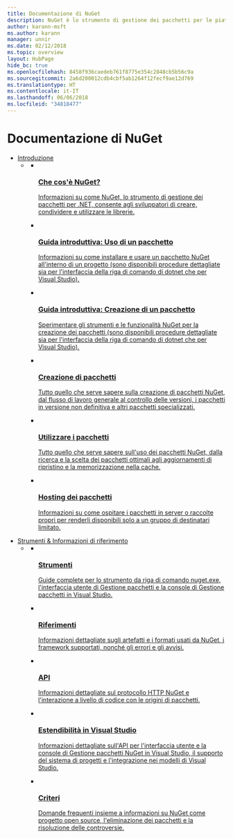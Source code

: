 ```yaml
---
title: Documentazione di NuGet
description: NuGet è lo strumento di gestione dei pacchetti per le piattaforme di sviluppo Microsoft, incluso .NET. Gli strumenti client NuGet offrono la possibilità di creare e utilizzare i pacchetti.
author: karann-msft
ms.author: karann
manager: unnir
ms.date: 02/12/2018
ms.topic: overview
layout: HubPage
hide_bc: true
ms.openlocfilehash: 8458f936caedeb761f8775e354c2848cb5b56c9a
ms.sourcegitcommit: 2a6d200012cdb4cbf5ab1264f12fecf9ae12d769
ms.translationtype: HT
ms.contentlocale: it-IT
ms.lasthandoff: 06/06/2018
ms.locfileid: "34818477"
---
```

<div id="main" class="v2">
<div class="container">
    <h1>Documentazione di NuGet</h1>
    <ul class="pivots">
        <li>
            <a href="#start">Introduzione</a>
            <ul id="start">
                <li>
                    <a href="#start-all"></a>
                    <ul id="start-all" class="cardsC">
                        <li>
                            <a href="what-is-nuget.md">
                            <div class="cardSize">
                                <div class="cardPadding">
                                    <div class="card">
                                        <div class="cardImageOuter">
                                            <div class="cardImage  bgdAccent1">
                                                <img src="media/hub/nuget-get-started-what-is-nuget.svg" alt="" /><br/>                                            </div>
                                        </div>
                                        <div class="cardText">
                                            <h3>Che cos'è NuGet?</h3>
                                            <p>Informazioni su come NuGet, lo strumento di gestione dei pacchetti per .NET, consente agli sviluppatori di creare, condividere e utilizzare le librerie.</p>
                                        </div>
                                    </div>
                                </div>
                            </div>
                            </a>
                        </li>
                        <li>
                            <a href="quickstart/install-and-use-a-package-using-the-dotnet-cli.md">
                            <div class="cardSize">
                                <div class="cardPadding">
                                    <div class="card">
                                        <div class="cardImageOuter">
                                            <div class="cardImage  bgdAccent1">
                                                <img src="media/hub/nuget-get-started-quickstarts.svg" alt="" />
                                            </div>
                                        </div>
                                        <div class="cardText">
                                            <h3>Guida introduttiva: Uso di un pacchetto</h3>
                                            <p>Informazioni su come installare e usare un pacchetto NuGet all'interno di un progetto (sono disponibili procedure dettagliate sia per l'interfaccia della riga di comando di dotnet che per Visual Studio).</p>
                                        </div>
                                    </div>
                                </div>
                            </div>
                            </a>
                        </li>
                        <li>
                            <a href="quickstart/create-and-publish-a-package-using-the-dotnet-cli.md">
                            <div class="cardSize">
                                <div class="cardPadding">
                                    <div class="card">
                                        <div class="cardImageOuter">
                                            <div class="cardImage  bgdAccent1">
                                                <img src="media/hub/nuget-get-started-guides.svg" alt="" />
                                            </div>
                                        </div>
                                        <div class="cardText">
                                            <h3>Guida introduttiva: Creazione di un pacchetto</h3>
                                            <p>Sperimentare gli strumenti e le funzionalità NuGet per la creazione dei pacchetti (sono disponibili procedure dettagliate sia per l'interfaccia della riga di comando di dotnet che per Visual Studio).</p>
                                        </div>
                                    </div>
                                </div>
                            </div>
                            </a>
                        </li>
                        <li>
                            <a href="create-packages/overview-and-workflow.md">
                            <div class="cardSize">
                                <div class="cardPadding">
                                    <div class="card">
                                        <div class="cardImageOuter">
                                            <div class="cardImage  bgdAccent1">
                                                <img src="media/hub/nuget-get-started-create-packages.svg" alt="" />
                                            </div>
                                        </div>
                                        <div class="cardText">
                                            <h3>Creazione di pacchetti</h3>
                                            <p>Tutto quello che serve sapere sulla creazione di pacchetti NuGet, dal flusso di lavoro generale al controllo delle versioni, i pacchetti in versione non definitiva e altri pacchetti specializzati.</p>
                                        </div>
                                    </div>
                                </div>
                            </div>
                            </a>
                        </li>
                        <li>
                            <a href="consume-packages/overview-and-workflow.md">
                            <div class="cardSize">
                                <div class="cardPadding">
                                    <div class="card">
                                        <div class="cardImageOuter">
                                            <div class="cardImage  bgdAccent1">
                                                <img src="media/hub/nuget-get-started-consume-packages.svg" alt="" />
                                            </div>
                                        </div>
                                        <div class="cardText">
                                            <h3>Utilizzare i pacchetti</h3>
                                            <p>Tutto quello che serve sapere sull'uso dei pacchetti NuGet, dalla ricerca e la scelta dei pacchetti ottimali agli aggiornamenti di ripristino e la memorizzazione nella cache.</p>
                                        </div>
                                    </div>
                                </div>
                            </div>
                            </a>
                        </li>
                        <li>
                            <a href="hosting-packages/overview.md">
                            <div class="cardSize">
                                <div class="cardPadding">
                                    <div class="card">
                                        <div class="cardImageOuter">
                                            <div class="cardImage  bgdAccent1">
                                                <img src="media/hub/nuget-get-started-host-packages.svg" alt="" />
                                            </div>
                                        </div>
                                        <div class="cardText">
                                            <h3>Hosting dei pacchetti</h3>
                                            <p>Informazioni su come ospitare i pacchetti in server o raccolte propri per renderli disponibili solo a un gruppo di destinatari limitato.</p>
                                        </div>
                                    </div>
                                </div>
                            </div>
                            </a>
                        </li>
                    </ul>
                </li>
            </ul>
        </li>
        <li>
            <a href="#tools">Strumenti &amp; Informazioni di riferimento</a>
            <ul id="tools">
                <li>
                    <a href="#tools-all"></a>
                    <ul id="tools-all" class="cardsC">
                        <li>
                            <a href="tools/nuget-exe-cli-reference.md">
                            <div class="cardSize">
                                <div class="cardPadding">
                                    <div class="card">
                                        <div class="cardImageOuter">
                                            <div class="cardImage  bgdAccent1">
                                                <img src="media/hub/nuget-tools-tools.svg" alt="" />
                                            </div>
                                        </div>
                                        <div class="cardText">
                                            <h3>Strumenti</h3>
                                            <p>Guide complete per lo strumento da riga di comando nuget.exe, l'interfaccia utente di Gestione pacchetti e la console di Gestione pacchetti in Visual Studio.</p>
                                        </div>
                                    </div>
                                </div>
                            </div>
                            </a>
                        </li>
                        <li>
                            <a href="reference/nuspec.md">
                            <div class="cardSize">
                                <div class="cardPadding">
                                    <div class="card">
                                        <div class="cardImageOuter">
                                            <div class="cardImage  bgdAccent1">
                                                <img src="media/hub/nuget-tools-reference.svg" alt="" />
                                            </div>
                                        </div>
                                        <div class="cardText">
                                            <h3>Riferimenti</h3>
                                            <p>Informazioni dettagliate sugli artefatti e i formati usati da NuGet, i framework supportati, nonché gli errori e gli avvisi.</p>
                                        </div>
                                    </div>
                                </div>
                            </div>
                            </a>
                        </li>
                        <li>
                            <a href="api/overview.md">
                            <div class="cardSize">
                                <div class="cardPadding">
                                    <div class="card">
                                        <div class="cardImageOuter">
                                            <div class="cardImage  bgdAccent1">
                                                <img src="media/hub/nuget-tools-api.svg" alt="" />
                                            </div>
                                        </div>
                                        <div class="cardText">
                                            <h3>API</h3>
                                            <p>Informazioni dettagliate sul protocollo HTTP NuGet e l'interazione a livello di codice con le origini di pacchetti.</p>
                                        </div>
                                    </div>
                                </div>
                            </div>
                            </a>
                        </li>
                        <li>
                            <a href="visual-studio-extensibility/nuget-api-in-visual-studio.md">
                            <div class="cardSize">
                                <div class="cardPadding">
                                    <div class="card">
                                        <div class="cardImageOuter">
                                            <div class="cardImage  bgdAccent1">
                                                <img src="media/hub/nuget-tools-vs-extensibility.svg" alt="" />
                                            </div>
                                        </div>
                                        <div class="cardText">
                                            <h3>Estendibilità in Visual Studio</h3>
                                            <p>Informazioni dettagliate sull'API per l'interfaccia utente e la console di Gestione pacchetti NuGet in Visual Studio, il supporto del sistema di progetti e l'integrazione nei modelli di Visual Studio.</p>
                                        </div>
                                    </div>
                                </div>
                            </div>
                            </a>
                        </li>
                        <li>
                            <a href="policies/nuget-faq.md">
                            <div class="cardSize">
                                <div class="cardPadding">
                                    <div class="card">
                                        <div class="cardImageOuter">
                                            <div class="cardImage  bgdAccent1">
                                                <img src="media/hub/nuget-tools-policies.svg" alt="" />
                                            </div>
                                        </div>
                                        <div class="cardText">
                                            <h3>Criteri</h3>
                                            <p>Domande frequenti insieme a informazioni su NuGet come progetto open source, l'eliminazione dei pacchetti e la risoluzione delle controversie.</p>
                                        </div>
                                    </div>
                                </div>
                            </div>
                            </a>
                        </li>
                    </ul>
                </li>
            </ul>
        </li>
    </ul>
</div>
